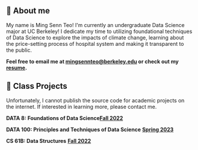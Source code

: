 ---
---

## 👋 About me

My name is Ming Senn Teo! I'm currently an undergraduate Data Science major at UC Berkeley! I dedicate my time to utilizing foundational techniques of Data Science to explore the impacts of climate change, learning about the price-setting process of hospital system and making it transparent to the public.

**Feel free to email me at <a href="mailto:mingsennteo@berkeley.edu">mingsennteo@berkeley.edu</a> or check out my [resume](https://docs.google.com/document/d/1laZB935c4CFHYRffg4BDmahkLzfhLBQLzCIWJ81t824/edit?usp=sharing).**


## 🐼 Class Projects

Unfortunately, I cannot publish the source code for academic projects on the internet. If interested in learning more, please contact me.

**DATA 8: Foundations of Data Science**[**Fall 2022**](http://data8.org/fa22)


**DATA 100: Principles and Techniques of Data Science** [**Spring 2023**](https://ds100.org/sp23/)


**CS 61B: Data Structures** [**Fall 2022**](https://fa22.datastructur.es/)
